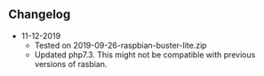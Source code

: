 ## Changelog

 - 11-12-2019
   - Tested on 2019-09-26-raspbian-buster-lite.zip
   - Updated php7.3. This might not be compatible with previous versions of rasbian.
